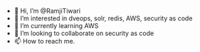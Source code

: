 - 👋 Hi, I’m @RamjiTiwari
- 👀 I’m interested in dveops, solr, redis, AWS, security as code 
- 🌱 I’m currently learning AWS
- 💞️ I’m looking to collaborate on security as code
- 📫 How to reach me. 

<!---
RamjiTiwarimck/RamjiTiwarimck is a ✨ special ✨ repository because its `README.md` (this file) appears on your GitHub profile.
You can click the Preview link to take a look at your changes.
--->
